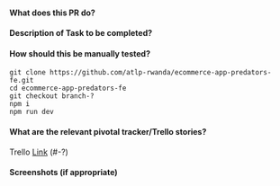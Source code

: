 #### What does this PR do?


#### Description of Task to be completed?


#### How should this be manually tested?
```
git clone https://github.com/atlp-rwanda/ecommerce-app-predators-fe.git
cd ecommerce-app-predators-fe
git checkout branch-?
npm i
npm run dev
```

#### What are the relevant pivotal tracker/Trello stories?
Trello [Link]() (#-?)


#### Screenshots (if appropriate)